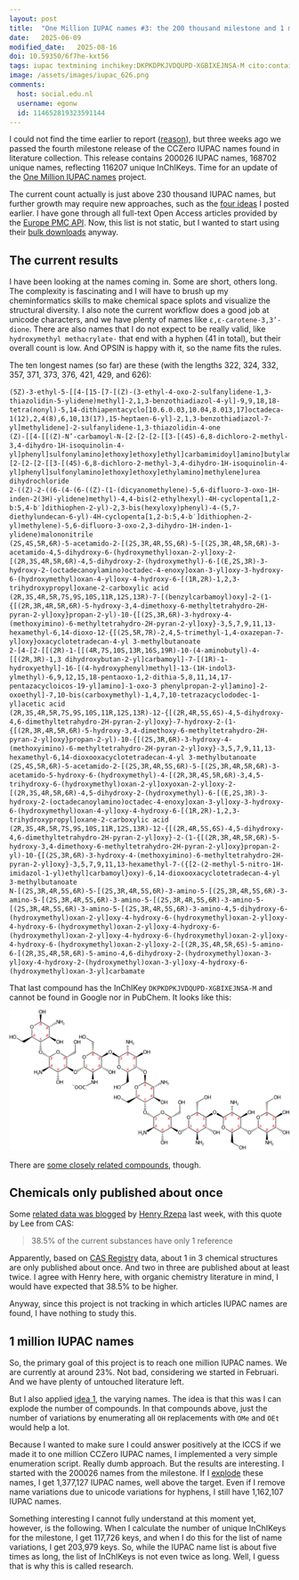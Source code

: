 ```yaml
---
layout: post
title:  "One Million IUPAC names #3: the 200 thousand milestone and 1 million IUPAC names"
date:   2025-06-09
modified_date:   2025-08-16
doi: 10.59350/6f7he-kxt56
tags: iupac textmining inchikey:DKPKDPKJVDQUPD-XGBIXEJNSA-M cito:containsAssertionFrom:10.59350/rzepa.28802
image: /assets/images/iupac_626.png
comments:
  host: social.edu.nl
  username: egonw
  id: 114652819323591144
---
```


I could not find the time earlier to report ([reason](https://chem-bla-ics.linkedchemistry.info/2025/06/08/iccs2025-1-back-in-noordwijkerhout.html)),
but three weeks ago we passed the fourth milestone release of the CCZero IUPAC names found in literature collection. This release contains
200026 IUPAC names, 168702 unique names, reflecting 116207 unique InChIKeys. Time for an update of the
[One Million IUPAC names](https://chem-bla-ics.linkedchemistry.info/2025/03/08/iupac-names.html) project.

The current count actually is just above 230 thousand IUPAC names, but further growth may require new approaches,
such as the [four ideas](https://chem-bla-ics.linkedchemistry.info/2025/04/27/one-million-iupac-names-2-the-100-thousand-milestone.html)
I posted earlier. I have gone through all full-text Open Access articles provided by the [Europe PMC API](https://europepmc.org/RestfulWebService).
Now, this list is not static, but I wanted to start using their [bulk downloads](https://europepmc.org/downloads) anyway.

## The current results

I have been looking at the names coming in. Some are short, others long. The complexity is fascinating and I will
have to brush up my cheminformatics skills to make chemical space splots and visualize the structural diversity.
I also note the current workflow does a good job at unicode characters, and we have plenty of names
like `ε,ε-carotene-3,3’-dione`. There are also names that I do not expect to be really valid, like
`hydroxymethyl methacrylate-` that end with a hyphen (41 in total), but their overall count is low.
And OPSIN is happy with it, so the name fits the rules.

The ten longest names (so far) are these (with the lengths 322, 324, 332, 357, 371, 373, 376, 421, 429, and 626):

```
(5Z)-3-ethyl-5-[[4-[15-[7-[(Z)-(3-ethyl-4-oxo-2-sulfanylidene-1,3-thiazolidin-5-ylidene)methyl]-2,1,3-benzothiadiazol-4-yl]-9,9,18,18-tetra(nonyl)-5,14-dithiapentacyclo[10.6.0.03,10.04,8.013,17]octadeca-1(12),2,4(8),6,10,13(17),15-heptaen-6-yl]-2,1,3-benzothiadiazol-7-yl]methylidene]-2-sulfanylidene-1,3-thiazolidin-4-one
(Z)-[[4-[[(Z)-N’-carbamoyl-N-[2-[2-[2-[[3-[(4S)-6,8-dichloro-2-methyl-3,4-dihydro-1H-isoquinolin-4-yl]phenyl]sulfonylamino]ethoxy]ethoxy]ethyl]carbamimidoyl]amino]butylamino]-[2-[2-[2-[[3-[(4S)-6,8-dichloro-2-methyl-3,4-dihydro-1H-isoquinolin-4-yl]phenyl]sulfonylamino]ethoxy]ethoxy]ethylamino]methylene]urea dihydrochloride
2-((Z)-2-((6-(4-(6-((Z)-(1-(dicyanomethylene)-5,6-difluoro-3-oxo-1H-inden-2(3H)-ylidene)methyl)-4,4-bis(2-ethylhexyl)-4H-cyclopenta[1,2-b:5,4-b′]dithiophen-2-yl)-2,3-bis(hexyloxy)phenyl)-4-(5,7-diethylundecan-6-yl)-4H-cyclopenta[1,2-b:5,4-b′]dithiophen-2-yl)methylene)-5,6-difluoro-3-oxo-2,3-dihydro-1H-inden-1-ylidene)malononitrile
(2S,4S,5R,6R)‐5‐acetamido‐2‐[(2S,3R,4R,5S,6R)‐5‐[(2S,3R,4R,5R,6R)‐3‐acetamido‐4,5‐dihydroxy‐6‐(hydroxymethyl)oxan‐2‐yl]oxy‐2‐[(2R,3S,4R,5R,6R)‐4,5‐dihydroxy‐2‐(hydroxymethyl)‐6‐[(E,2S,3R)‐3‐hydroxy‐2‐(octadecanoylamino)octadec‐4‐enoxy]oxan‐3‐yl]oxy‐3‐hydroxy‐6‐(hydroxymethyl)oxan‐4‐yl]oxy‐4‐hydroxy‐6‐[(1R,2R)‐1,2,3‐trihydroxypropyl]oxane‐2‐carboxylic acid
(2R,3S,4R,5R,7S,9S,10S,11R,12S,13R)-7-[(benzylcarbamoyl)oxy]-2-(1-{[(2R,3R,4R,5R,6R)-5-hydroxy-3,4-dimethoxy-6-methyltetrahydro-2H-pyran-2-yl]oxy}propan-2-yl)-10-{[(2S,3R,6R)-3-hydroxy-4-(methoxyimino)-6-methyltetrahydro-2H-pyran-2-yl]oxy}-3,5,7,9,11,13-hexamethyl-6,14-dioxo-12-{[(2S,5R,7R)-2,4,5-trimethyl-1,4-oxazepan-7-yl]oxy}oxacyclotetradecan-4-yl 3-methylbutanoate
2-[4-[2-[[(2R)-1-[[(4R,7S,10S,13R,16S,19R)-10-(4-aminobutyl)-4-[[(2R,3R)-1,3 dihydroxybutan-2-yl]carbamoyl]-7-[(1R)-1-hydroxyethyl]-16-[(4-hydroxyphenyl)methyl]-13-(1H-indol3-ylmethyl)-6,9,12,15,18-pentaoxo-1,2-dithia-5,8,11,14,17-pentazacycloicos-19-yl]amino]-1-oxo-3 phenylpropan-2-yl]amino]-2-oxoethyl]-7,10-bis(carboxymethyl)-1,4,7,10-tetrazacyclododec-1-yl]acetic acid
(2R,3S,4R,5R,7S,9S,10S,11R,12S,13R)-12-{[(2R,4R,5S,6S)-4,5-dihydroxy-4,6-dimethyltetrahydro-2H-pyran-2-yl]oxy}-7-hydroxy-2-(1-{[(2R,3R,4R,5R,6R)-5-hydroxy-3,4-dimethoxy-6-methyltetrahydro-2H-pyran-2-yl]oxy}propan-2-yl)-10-{[(2S,3R,6R)-3-hydroxy-4-(methoxyimino)-6-methyltetrahydro-2H-pyran-2-yl]oxy}-3,5,7,9,11,13-hexamethyl-6,14-dioxooxacyclotetradecan-4-yl 3-methylbutanoate
(2S,4S,5R,6R)‐5‐acetamido‐2‐[(2S,3R,4R,5S,6R)‐5‐[(2S,3R,4R,5R,6R)‐3‐acetamido‐5‐hydroxy‐6‐(hydroxymethyl)‐4‐[(2R,3R,4S,5R,6R)‐3,4,5‐trihydroxy‐6‐(hydroxymethyl)oxan‐2‐yl]oxyoxan‐2‐yl]oxy‐2‐[(2R,3S,4R,5R,6R)‐4,5‐dihydroxy‐2‐(hydroxymethyl)‐6‐[(E,2S,3R)‐3‐hydroxy‐2‐(octadecanoylamino)octadec‐4‐enoxy]oxan‐3‐yl]oxy‐3‐hydroxy‐6‐(hydroxymethyl)oxan‐4‐yl]oxy‐4‐hydroxy‐6‐[(1R,2R)‐1,2,3‐trihydroxypropyl]oxane‐2‐carboxylic acid
(2R,3S,4R,5R,7S,9S,10S,11R,12S,13R)-12-{[(2R,4R,5S,6S)-4,5-dihydroxy-4,6-dimethyltetrahydro-2H-pyran-2-yl]oxy}-2-(1-{[(2R,3R,4R,5R,6R)-5-hydroxy-3,4-dimethoxy-6-methyltetrahydro-2H-pyran-2-yl]oxy}propan-2-yl)-10-{[(2S,3R,6R)-3-hydroxy-4-(methoxyimino)-6-methyltetrahydro-2H-pyran-2-yl]oxy}-3,5,7,9,11,13-hexamethyl-7-({[2-(2-methyl-5-nitro-1H-imidazol-1-yl)ethyl]carbamoyl}oxy)-6,14-dioxooxacyclotetradecan-4-yl 3-methylbutanoate
N-[(2S,3R,4R,5S,6R)-5-[(2S,3R,4R,5S,6R)-3-amino-5-[(2S,3R,4R,5S,6R)-3-amino-5-[(2S,3R,4R,5S,6R)-3-amino-5-[(2S,3R,4R,5S,6R)-3-amino-5-[(2S,3R,4R,5S,6R)-3-amino-5-[(2S,3R,4R,5S,6R)-3-amino-4,5-dihydroxy-6-(hydroxymethyl)oxan-2-yl]oxy-4-hydroxy-6-(hydroxymethyl)oxan-2-yl]oxy-4-hydroxy-6-(hydroxymethyl)oxan-2-yl]oxy-4-hydroxy-6-(hydroxymethyl)oxan-2-yl]oxy-4-hydroxy-6-(hydroxymethyl)oxan-2-yl]oxy-4-hydroxy-6-(hydroxymethyl)oxan-2-yl]oxy-2-[(2R,3S,4R,5R,6S)-5-amino-6-[(2R,3S,4R,5R,6R)-5-amino-4,6-dihydroxy-2-(hydroxymethyl)oxan-3-yl]oxy-4-hydroxy-2-(hydroxymethyl)oxan-3-yl]oxy-4-hydroxy-6-(hydroxymethyl)oxan-3-yl]carbamate
```

That last compound has the InChIKey `DKPKDPKJVDQUPD-XGBIXEJNSA-M` and cannot be found in Google nor in PubChem.
It looks like this:

![](/assets/images/iupac_626.png)

There are [some closely related compounds](https://pubchem.ncbi.nlm.nih.gov/#query=N-%5B(2S%2C3R%2C4R%2C5S%2C6R)-5-%5B(2S%2C3R%2C4R%2C5S%2C6R)-3-amino-5-%5B(2S%2C3R%2C4R%2C5S%2C6R)-3-amino-5-%5B(2S%2C3R%2C4R%2C5S%2C6R)-3-amino-5-%5B(2S%2C3R%2C4R%2C5S%2C6R)-3-amino-5-%5B(2S%2C3R%2C4R%2C5S%2C6R)-3-amino-5-%5B(2S%2C3R%2C4R%2C5S%2C6R)-3-amino-4%2C5-dihydroxy-6-(hydroxymethyl)oxan-2-yl%5Doxy-4-hydroxy-6-(hydroxymethyl)oxan-2-yl%5Doxy-4-hydroxy-6-(hydroxymethyl)oxan-2-yl%5Doxy-4-hydroxy-6-(hydroxymethyl)oxan-2-yl%5Doxy-4-hydroxy-6-(hydroxymethyl)oxan-2-yl%5Doxy-4-hydroxy-6-(hydroxymethyl)oxan-2-yl%5Doxy-2-%5B(2R%2C3S%2C4R%2C5R%2C6S)-5-amino-6-%5B(2R%2C3S%2C4R%2C5R%2C6R)-5-amino-4%2C6-dihydroxy-2-(hydroxymethyl)oxan-3-yl%5Doxy-4-hydroxy-2-(hydroxymethyl)oxan-3-yl%5Doxy-4-hydroxy-6-(hydroxymethyl)oxan-3-yl%5Dcarbamate),
though.

## Chemicals only published about once

Some [related data was blogged](https://doi.org/10.59350/rzepa.28802) by [Henry Rzepa](https://orcid.org/0000-0002-8635-8390) last week,
with this quote by Lee from CAS:

> 38.5% of the current substances have only 1 reference

Apparently, based on [CAS Registry](https://www.cas.org/support/documentation/chemical-substances) data,
about 1 in 3 chemical structures are only published about once. And two in three are published
about at least twice. I agree with Henry here, with organic chemistry literature in mind, I would have
expected that 38.5% to be higher.

Anyway, since this project is not tracking in which articles IUPAC names are found, I have nothing to study this.

## 1 million IUPAC names

So, the primary goal of this project is to reach one million IUPAC names. We are currently at around 23%.
Not bad, considering we started in Februari. And we have plenty of untouched literature left.

But I also applied [idea 1](https://chem-bla-ics.linkedchemistry.info/2025/04/27/one-million-iupac-names-2-the-100-thousand-milestone.html),
the varying names. The idea is that this was I can explode the number of compounds. In that compounds above,
just the number of variations by enumerating all `OH` replacements with `OMe` and `OEt` would help a lot.

Because I wanted to make sure I could answer positively at the ICCS if we made it to one million
CCZero IUPAC names, I implemented a very simple enumeration script. Really dumb approach. But the
results are interesting. I started with the 200026 names from the milestone. If I
[explode](https://github.com/BlueObelisk/iupac-names/blob/main/explode.groovy) these names,
I get 1,377,127 IUPAC names, well above the target. Even if I remove name variations due to unicode
variations for hyphens, I still have 1,162,107 IUPAC names.

Something interesting I cannot fully understand at this moment yet, however, is the following.
When I calculate the number of unique InChIKeys for the milestone, I get 117,726 keys, and when I do
this for the list of name variations, I get 203,979 keys. So, while the IUPAC name list is about five
times as long, the list of InChIKeys is not even twice as long. Well, I guess that is why this is called
research.
